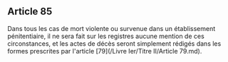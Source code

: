 Article 85
----
Dans tous les cas de mort violente ou survenue dans un établissement
pénitentiaire, il ne sera fait sur les registres aucune mention de ces
circonstances, et les actes de décès seront simplement rédigés dans les formes
prescrites par l'article [79](/Livre Ier/Titre II/Article 79.md).
